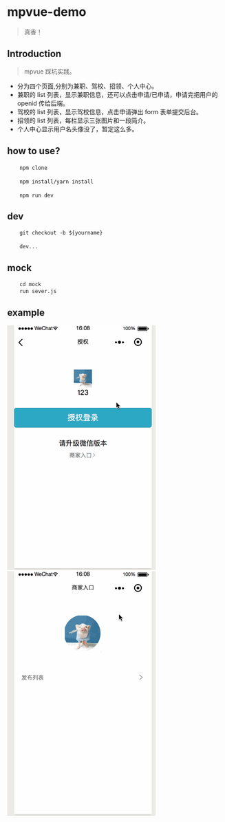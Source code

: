 # mpvue-demo

> 真香！

## Introduction

> mpvue 踩坑实践。

* 分为四个页面,分别为兼职、驾校、招领、个人中心。
* 兼职的 list 列表，显示兼职信息，还可以点击申请/已申请，申请完把用户的 openid 传给后端。
* 驾校的 list 列表，显示驾校信息，点击申请弹出 form 表单提交后台。
* 招领的 list 列表，每栏显示三张图片和一段简介。
* 个人中心显示用户名头像没了，暂定这么多。
  
## how to use?

```
    npm clone

    npm install/yarn install

    npm run dev
```

## dev

```
    git checkout -b ${yourname}

    dev...
```

## mock
```
    cd mock
    run sever.js
```

## example
![image](https://github.com/haoxinjieFE/mpvue-demo/raw/master/demonstration/demo1.gif)
![image](https://github.com/haoxinjieFE/mpvue-demo/raw/master/demonstration/demo2.gif)

